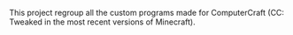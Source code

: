 This project regroup all the custom programs made for ComputerCraft (CC: Tweaked in the most recent versions of Minecraft).